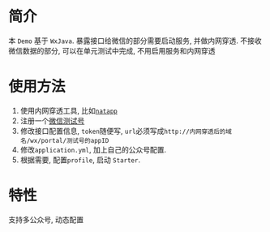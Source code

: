 # 简介
本 `Demo` 基于 `WxJava`.
暴露接口给微信的部分需要启动服务, 并做内网穿透.
不接收微信数据的部分, 可以在单元测试中完成, 不用启用服务和内网穿透

# 使用方法
1. 使用内网穿透工具, 比如[`natapp`](https://natapp.cn/login)
1. 注册一个[微信测试号](https://mp.weixin.qq.com/debug/cgi-bin/sandbox?t=sandbox/login)
1. 修改接口配置信息, `token`随便写, `url`必须写成`http://内网穿透后的域名/wx/portal/测试号的appID`
1. 修改`application.yml`, 加上自己的公众号配置.
1. 根据需要, 配置`profile`, 启动 `Starter`.

# 特性
支持多公众号, 动态配置
